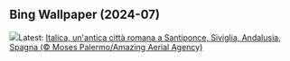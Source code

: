 ## Bing Wallpaper (2024-07)
![](https://www.bing.com/th?id=OHR.ItalicaRuins_IT-IT3637207546_UHD.jpg&w=1000)Latest: [Italica, un'antica città romana a Santiponce, Siviglia, Andalusia, Spagna (© Moses Palermo/Amazing Aerial Agency)](https://www.bing.com/th?id=OHR.ItalicaRuins_IT-IT3637207546_UHD.jpg)